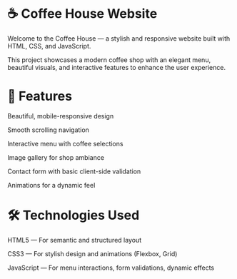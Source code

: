 # ☕ Coffee House Website

Welcome to the Coffee House — a stylish and responsive website built with HTML, CSS, and JavaScript.

This project showcases a modern coffee shop with an elegant menu, beautiful visuals, and interactive features to enhance the user experience.

# 🌟 Features

Beautiful, mobile-responsive design

Smooth scrolling navigation

Interactive menu with coffee selections

Image gallery for shop ambiance

Contact form with basic client-side validation

Animations for a dynamic feel

# 🛠️ Technologies Used

HTML5 — For semantic and structured layout

CSS3 — For stylish design and animations (Flexbox, Grid)

JavaScript — For menu interactions, form validations, dynamic effects
